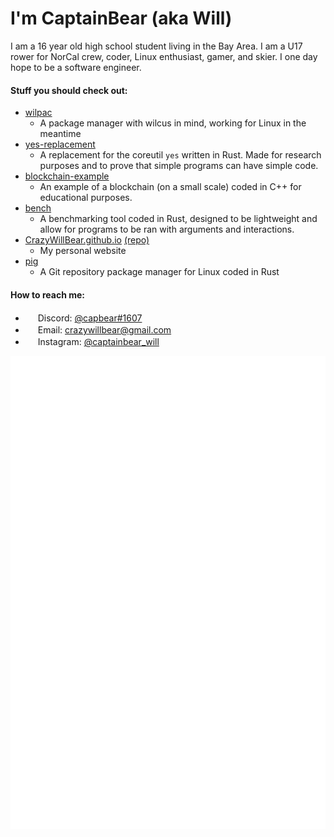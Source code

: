 # I'm CaptainBear (aka Will)
I am a 16 year old high school student living in the Bay Area. I am a U17 rower for NorCal crew, coder, Linux enthusiast, gamer, and skier. I one day hope to be a software engineer.

#### Stuff you should check out:
- [wilpac](https://github.com/CrazyWillBear/wilpac)
   - A package manager with wilcus in mind, working for Linux in the meantime
- [yes-replacement](https://github.com/CrazyWillBear/yes-replacement)
   - A replacement for the coreutil `yes` written in Rust. Made for research purposes and to prove that simple programs can have simple code.
- [blockchain-example](https://github.com/CrazyWillBear/blockchain-example)
   - An example of a blockchain (on a small scale) coded in C++ for educational purposes.
- [bench](https://github.com/CrazyWillBear/bench)
   - A benchmarking tool coded in Rust, designed to be lightweight and allow for programs to be ran with arguments and interactions.
- [CrazyWillBear.github.io](https://CrazyWillBear.github.io) [(repo)](https://github.com/CrazyWillBear/CrazyWillBear.github.io)
   - My personal website
- [pig](https://github.com/CrazyWillBear/pig)
   - A Git repository package manager for Linux coded in Rust

#### How to reach me:
- <img src="https://www.freepnglogos.com/uploads/discord-logo-png/discord-u2013-swiss-geeks-23.png" width="16" height="16" /> Discord: [@capbear#1607](https://discord.com/users/480455714272444426)
- <img src="https://cdn3.iconfinder.com/data/icons/linecons-free-vector-icons-pack/32/mail-512.png" width="16" height="16" /> Email: [crazywillbear@gmail.com](mailto:crazywillbear@gmail.com)
- <img src="https://instagram.com/static/images/ico/favicon-192.png/68d99ba29cc8.png" width="16" height="16" /> Instagram: [@captainbear_will](https://www.instagram.com/captainbear_will/)

![Metrics](https://github.com/CrazyWillBear/CrazyWillBear/blob/main/github-metrics.svg)
